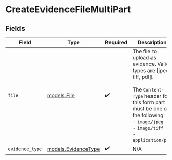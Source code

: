 # CreateEvidenceFileMultiPart


## Fields

| Field                                                                                                                                                                                                  | Type                                                                                                                                                                                                   | Required                                                                                                                                                                                               | Description                                                                                                                                                                                            |
| ------------------------------------------------------------------------------------------------------------------------------------------------------------------------------------------------------ | ------------------------------------------------------------------------------------------------------------------------------------------------------------------------------------------------------ | ------------------------------------------------------------------------------------------------------------------------------------------------------------------------------------------------------ | ------------------------------------------------------------------------------------------------------------------------------------------------------------------------------------------------------ |
| `file`                                                                                                                                                                                                 | [models.File](../models/file.md)                                                                                                                                                                       | :heavy_check_mark:                                                                                                                                                                                     | The file to upload as evidence. Valid types are [jpeg, tiff, pdf].<br/><br/>The `Content-Type` header for this form part must be one of the following:<br/>  - `image/jpeg`<br/>  - `image/tiff`<br/>  - `application/pdf` |
| `evidence_type`                                                                                                                                                                                        | [models.EvidenceType](../models/evidencetype.md)                                                                                                                                                       | :heavy_check_mark:                                                                                                                                                                                     | N/A                                                                                                                                                                                                    |